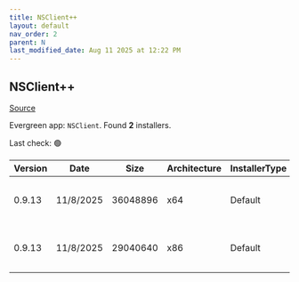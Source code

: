 ```yaml
---
title: NSClient++
layout: default
nav_order: 2
parent: N
last_modified_date: Aug 11 2025 at 12:22 PM
---
```


## NSClient++

[Source](https://nsclient.org)

Evergreen app: `NSClient`. Found **2** installers.

Last check: 🟢

| Version | Date      | Size     | Architecture | InstallerType | Type | URI                                                                                                                                                            |
| ------- | --------- | -------- | ------------ | ------------- | ---- | -------------------------------------------------------------------------------------------------------------------------------------------------------------- |
| 0.9.13  | 11/8/2025 | 36048896 | x64          | Default       | msi  | [https://github.com/mickem/nscp/releases/download/0.9.13/NSCP-0.9.13-x64.msi](https://github.com/mickem/nscp/releases/download/0.9.13/NSCP-0.9.13-x64.msi)     |
| 0.9.13  | 11/8/2025 | 29040640 | x86          | Default       | msi  | [https://github.com/mickem/nscp/releases/download/0.9.13/NSCP-0.9.13-Win32.msi](https://github.com/mickem/nscp/releases/download/0.9.13/NSCP-0.9.13-Win32.msi) |
